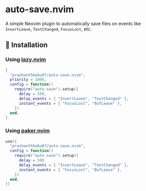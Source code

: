 # auto-save.nvim

A simple Neovim plugin to automatically save files on events like `InsertLeave`, `TextChanged`, `FocusLost`, etc.

## 🔧 Installation

### Using [lazy.nvim](https://github.com/folke/lazy.nvim)

```lua
{
  "prashanthbabu07/auto-save.nvim",
  priority = 1000,
  config = function()
    require("auto-save").setup({
      delay = 500,
      delay_events = { "InsertLeave", "TextChanged" },
      instant_events = { "FocusLost", "BufLeave" },
    })
  end,
}
```

### Using [paker.nvim](https://github.com/wbthomason/packer.nvim)

```lua 
use({
  "prashanthbabu07/auto-save.nvim",
  config = function()
    require("auto-save").setup({
      delay = 500
      delay_events = { "InsertLeave", "TextChanged" },
      instant_events = { "FocusLost", "BufLeave" },
    })
  end,
})
```
